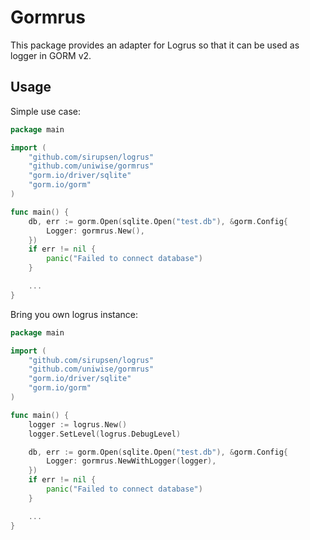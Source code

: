 # Gormrus

This package provides an adapter for Logrus so that it can be used as logger in GORM v2.

## Usage

Simple use case:

```go
package main

import (
    "github.com/sirupsen/logrus"
    "github.com/uniwise/gormrus"
    "gorm.io/driver/sqlite"
    "gorm.io/gorm"
)

func main() {
    db, err := gorm.Open(sqlite.Open("test.db"), &gorm.Config{
        Logger: gormrus.New(),
    })
    if err != nil {
        panic("Failed to connect database")
    }

    ...
}
```

Bring you own logrus instance:

```go
package main

import (
    "github.com/sirupsen/logrus"
    "github.com/uniwise/gormrus"
    "gorm.io/driver/sqlite"
    "gorm.io/gorm"
)

func main() {
    logger := logrus.New()
    logger.SetLevel(logrus.DebugLevel)

    db, err := gorm.Open(sqlite.Open("test.db"), &gorm.Config{
        Logger: gormrus.NewWithLogger(logger),
    })
    if err != nil {
        panic("Failed to connect database")
    }

    ...
}
```
